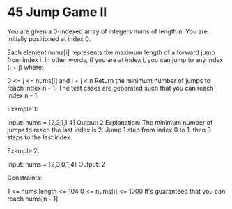 # 45 Jump Game II

You are given a 0-indexed array of integers nums of length n. You are initially positioned at index 0.

Each element nums[i] represents the maximum length of a forward jump from index i. In other words, if you are at index i, you can jump to any index (i + j) where:

0 <= j <= nums[i] and
i + j < n
Return the minimum number of jumps to reach index n - 1. The test cases are generated such that you can reach index n - 1.

 

Example 1:

Input: nums = [2,3,1,1,4]
Output: 2
Explanation: The minimum number of jumps to reach the last index is 2. Jump 1 step from index 0 to 1, then 3 steps to the last index.

Example 2:

Input: nums = [2,3,0,1,4]
Output: 2
 

Constraints:

1 <= nums.length <= 104
0 <= nums[i] <= 1000
It's guaranteed that you can reach nums[n - 1].